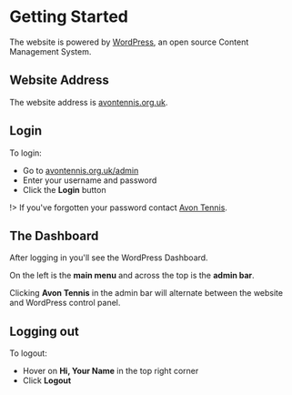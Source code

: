 # Getting Started

The website is powered by [WordPress](http://wordpress.org), an open source Content Management System.

## Website Address

The website address is [avontennis.org.uk](https://avontennis.org.uk).

## Login

To login:

- Go to [avontennis.org.uk/admin](https://avontennis.org.uk/admin)
- Enter your username and password
- Click the **Login** button

!> If you've forgotten your password contact [Avon Tennis](mailto:tennis@avontennis.org.uk.com).

## The Dashboard

After logging in you'll see the WordPress Dashboard.

On the left is the **main menu** and across the top is the **admin bar**.

Clicking **Avon Tennis** in the admin bar will alternate between the website and WordPress control panel.

## Logging out

To logout:

- Hover on **Hi, Your Name** in the top right corner
- Click **Logout**
